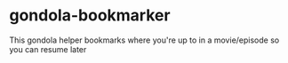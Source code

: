 # gondola-bookmarker
This gondola helper bookmarks where you're up to in a movie/episode so you can resume later
